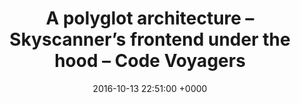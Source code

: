 ---
title: "A polyglot architecture – Skyscanner’s frontend under the hood – Code Voyagers"
date: 2016-10-13 22:51:00 +0000
url: http://codevoyagers.com/2016/02/03/a-polyglot-architecture-skyscanners-frontend-under-the-hood/
---